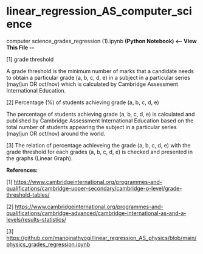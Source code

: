 # linear_regression_AS_computer_science
computer science_grades_regression (1).ipynb **(Python Notebook) <-- View This File --**

[1] grade threshold

A grade threshold is the minimum number of marks that a candidate needs to obtain a particular grade (a, b, c, d, e) in a subject in a particular series (may/jun OR oct/nov) which is calculated by Cambridge Assessment International Education.

[2] Percentage (%) of students achieving grade (a, b, c, d, e)

The percentage of students achieving grade (a, b, c, d, e) is calculated and published by Cambridge Assessment International Education based on the total number of students appearing the subject in a particular series (may/jun OR oct/nov) around the world.

[3] The relation of percentage achieveing the grade (a, b, c, d, e) with the grade threshold for each grades (a, b, c, d, e) is checked and presented in the graphs (Linear Graph).

**References:**

[1] https://www.cambridgeinternational.org/programmes-and-qualifications/cambridge-upper-secondary/cambridge-o-level/grade-threshold-tables/

[2] https://www.cambridgeinternational.org/programmes-and-qualifications/cambridge-advanced/cambridge-international-as-and-a-levels/results-statistics/

[3] https://github.com/manojnathyogi/linear_regression_AS_physics/blob/main/physics_grades_regression.ipynb

